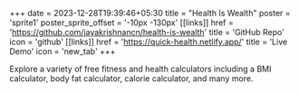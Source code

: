 +++
date =  2023-12-28T19:39:46+05:30
title = "Health Is Wealth"
poster = 'sprite1'
poster_sprite_offset = '-10px -130px'
[[links]]
href = 'https://github.com/jayakrishnancn/health-is-wealth'
title = 'GitHub Repo'
icon = 'github'
[[links]]
href = 'https://quick-health.netlify.app/'
title = 'Live Demo'
icon = 'new_tab'
+++

Explore a variety of free fitness and health calculators including a BMI calculator, body fat calculator, calorie calculator, and many more.
